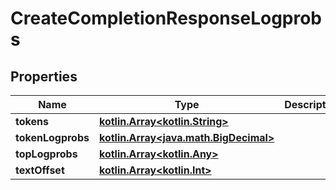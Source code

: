 # CreateCompletionResponseLogprobs

## Properties
Name | Type | Description | Notes
------------ | ------------- | ------------- | -------------
**tokens** | [**kotlin.Array&lt;kotlin.String&gt;**](.md) |  |  [optional]
**tokenLogprobs** | [**kotlin.Array&lt;java.math.BigDecimal&gt;**](java.math.BigDecimal.md) |  |  [optional]
**topLogprobs** | [**kotlin.Array&lt;kotlin.Any&gt;**](.md) |  |  [optional]
**textOffset** | [**kotlin.Array&lt;kotlin.Int&gt;**](.md) |  |  [optional]
